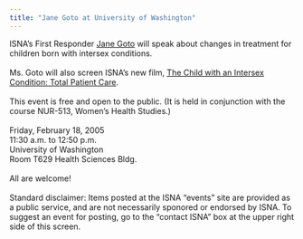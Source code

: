 ```yaml
---
title: "Jane Goto at University of Washington"
---
```


<span class="caps">ISNA</span>&#8217;s First Responder [Jane Goto][1] will speak about changes in treatment for children born with intersex conditions.<br><br>Ms. Goto will also screen <span class="caps">ISNA</span>&#8217;s new film, [The Child with an Intersex Condition: Total Patient Care][2].<br><br>This event is free and open to the public. (It is held in conjunction with the course <span class="caps">NUR</span>-513, Women&#8217;s Health Studies.) <br><br>Friday, February 18, 2005<br>11:30 a.m. to 12:50 p.m.<br>University of Washington<br>Room T629 Health Sciences Bldg.<br><br>All are welcome! <br><br>Standard disclaimer: Items posted at the <span class="caps">ISNA</span> &#8220;events&#8221; site are provided as a public service, and are not necessarily sponored or endorsed by <span class="caps">ISNA</span>. To suggest an event for posting, go to the &#8220;contact <span class="caps">ISNA</span>&#8221; box at the upper right side of this screen.

 [1]: /about/goto
 [2]: /totalpatientcare